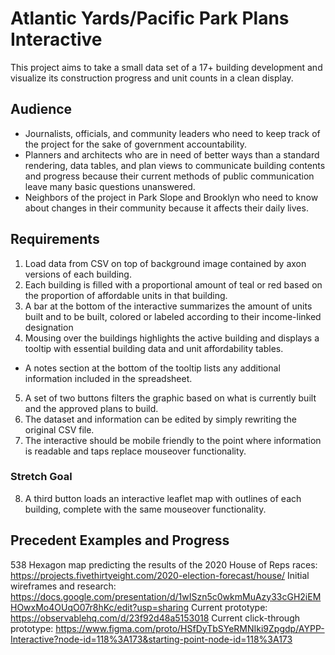 # Atlantic Yards/Pacific Park Plans Interactive

This project aims to take a small data set of a 17+ building development and visualize its construction progress and unit counts in a clean display. 

## Audience
  * Journalists, officials, and community leaders who need to keep track of the project for the sake of government accountability.
  * Planners and architects who are in need of better ways than a standard rendering, data tables, and plan views to communicate building contents and progress because their current methods of public communication leave many basic questions unanswered. 
  * Neighbors of the project in Park Slope and Brooklyn who need to know about changes in their community because it affects their daily lives.

## Requirements

1. Load data from CSV on top of background image contained by axon versions of each building.
2. Each building is filled with a proportional amount of teal or red based on the proportion of affordable units in that building.
3. A bar at the bottom of the interactive summarizes the amount of units built and to be built, colored or labeled according to their income-linked designation
4. Mousing over the buildings highlights the active building and displays a tooltip with essential building data and unit affordability tables. 
  * A notes section at the bottom of the tooltip lists any additional information included in the spreadsheet.
5. A set of two buttons filters the graphic based on what is currently built and the approved plans to build.
6. The dataset and information can be edited by simply rewriting the original CSV file. 
7. The interactive should be mobile friendly to the point where information is readable and taps replace mouseover functionality.

### Stretch Goal

8. A third button loads an interactive leaflet map with outlines of each building, complete with the same mouseover functionality.

## Precedent Examples and Progress
538 Hexagon map predicting the results of the 2020 House of Reps races: https://projects.fivethirtyeight.com/2020-election-forecast/house/
Initial wireframes and research: https://docs.google.com/presentation/d/1wISzn5c0wkmMuAzy33cGH2iEMHOwxMo4OUqO07r8hKc/edit?usp=sharing
Current prototype: https://observablehq.com/d/23f92d48a5153018
Current click-through prototype: https://www.figma.com/proto/HSfDyTbSYeRMNIki9Zpgdp/AYPP-Interactive?node-id=118%3A173&starting-point-node-id=118%3A173
